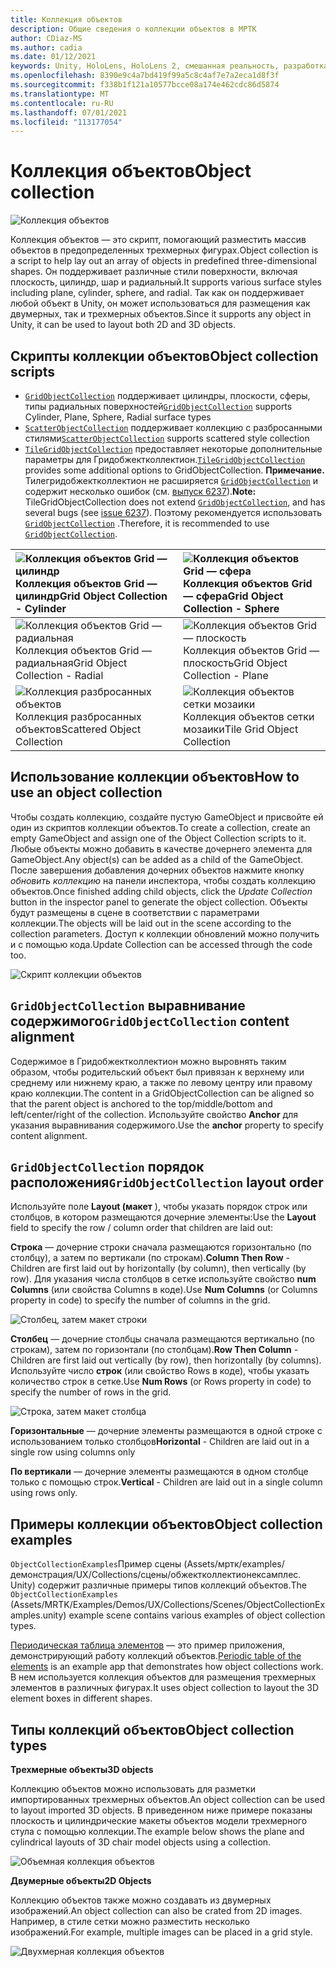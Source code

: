```yaml
---
title: Коллекция объектов
description: Общие сведения о коллекции объектов в МРТК
author: CDiaz-MS
ms.author: cadia
ms.date: 01/12/2021
keywords: Unity, HoloLens, HoloLens 2, смешанная реальность, разработка, мртк, коллекция объектов
ms.openlocfilehash: 8390e9c4a7bd419f99a5c8c4af7e7a2eca1d8f3f
ms.sourcegitcommit: f338b1f121a10577bcce08a174e462cdc86d5874
ms.translationtype: MT
ms.contentlocale: ru-RU
ms.lasthandoff: 07/01/2021
ms.locfileid: "113177054"
---
```

# <a name="object-collection"></a><span data-ttu-id="de2b3-104">Коллекция объектов</span><span class="sxs-lookup"><span data-stu-id="de2b3-104">Object collection</span></span>

![Коллекция объектов](../images/object-collection/MRTK_ObjectCollection_Main.jpg)

<span data-ttu-id="de2b3-106">Коллекция объектов — это скрипт, помогающий разместить массив объектов в предопределенных трехмерных фигурах.</span><span class="sxs-lookup"><span data-stu-id="de2b3-106">Object collection is a script to help lay out an array of objects in predefined three-dimensional shapes.</span></span> <span data-ttu-id="de2b3-107">Он поддерживает различные стили поверхности, включая плоскость, цилиндр, шар и радиальный.</span><span class="sxs-lookup"><span data-stu-id="de2b3-107">It supports various surface styles including plane, cylinder, sphere, and radial.</span></span> <span data-ttu-id="de2b3-108">Так как он поддерживает любой объект в Unity, он может использоваться для размещения как двумерных, так и трехмерных объектов.</span><span class="sxs-lookup"><span data-stu-id="de2b3-108">Since it supports any object in Unity, it can be used to layout both 2D and 3D objects.</span></span>

## <a name="object-collection-scripts"></a><span data-ttu-id="de2b3-109">Скрипты коллекции объектов</span><span class="sxs-lookup"><span data-stu-id="de2b3-109">Object collection scripts</span></span>

- <span data-ttu-id="de2b3-110">[`GridObjectCollection`](xref:Microsoft.MixedReality.Toolkit.Utilities.GridObjectCollection) поддерживает цилиндры, плоскости, сферы, типы радиальных поверхностей</span><span class="sxs-lookup"><span data-stu-id="de2b3-110">[`GridObjectCollection`](xref:Microsoft.MixedReality.Toolkit.Utilities.GridObjectCollection) supports Cylinder, Plane, Sphere, Radial surface types</span></span>
- <span data-ttu-id="de2b3-111">[`ScatterObjectCollection`](xref:Microsoft.MixedReality.Toolkit.Utilities.ScatterObjectCollection) поддерживает коллекцию с разбросанными стилями</span><span class="sxs-lookup"><span data-stu-id="de2b3-111">[`ScatterObjectCollection`](xref:Microsoft.MixedReality.Toolkit.Utilities.ScatterObjectCollection) supports scattered style collection</span></span>  
- <span data-ttu-id="de2b3-112">[`TileGridObjectCollection`](xref:Microsoft.MixedReality.Toolkit.Utilities.TileGridObjectCollection) предоставляет некоторые дополнительные параметры для Гридобжектколлектион.</span><span class="sxs-lookup"><span data-stu-id="de2b3-112">[`TileGridObjectCollection`](xref:Microsoft.MixedReality.Toolkit.Utilities.TileGridObjectCollection) provides some additional options to GridObjectCollection.</span></span> <span data-ttu-id="de2b3-113">**Примечание.** Тилегридобжектколлектион не расширяется [`GridObjectCollection`](xref:Microsoft.MixedReality.Toolkit.Utilities.GridObjectCollection) и содержит несколько ошибок (см. [выпуск 6237](https://github.com/microsoft/MixedRealityToolkit-Unity/issues/6237)).</span><span class="sxs-lookup"><span data-stu-id="de2b3-113">**Note:** TileGridObjectCollection does not extend [`GridObjectCollection`](xref:Microsoft.MixedReality.Toolkit.Utilities.GridObjectCollection), and has several bugs (see [issue 6237](https://github.com/microsoft/MixedRealityToolkit-Unity/issues/6237)).</span></span> <span data-ttu-id="de2b3-114">Поэтому рекомендуется использовать [`GridObjectCollection`](xref:Microsoft.MixedReality.Toolkit.Utilities.GridObjectCollection) .</span><span class="sxs-lookup"><span data-stu-id="de2b3-114">Therefore, it is recommended to use [`GridObjectCollection`](xref:Microsoft.MixedReality.Toolkit.Utilities.GridObjectCollection).</span></span>

|![Коллекция объектов Grid — цилиндр](../images/object-collection/MRTK_ObjectCollectionCylinder.png) <span data-ttu-id="de2b3-116">Коллекция объектов Grid — цилиндр</span><span class="sxs-lookup"><span data-stu-id="de2b3-116">Grid Object Collection - Cylinder</span></span> | ![Коллекция объектов Grid — сфера](../images/object-collection/MRTK_ObjectCollectionSphere.png) <span data-ttu-id="de2b3-118">Коллекция объектов Grid — сфера</span><span class="sxs-lookup"><span data-stu-id="de2b3-118">Grid Object Collection - Sphere</span></span> |
|:--- | :--- |
|![Коллекция объектов Grid — радиальная](../images/object-collection/MRTK_ObjectCollectionRadial.png) <span data-ttu-id="de2b3-120">Коллекция объектов Grid — радиальная</span><span class="sxs-lookup"><span data-stu-id="de2b3-120">Grid Object Collection - Radial</span></span> | ![Коллекция объектов Grid — плоскость](../images/object-collection/MRTK_ObjectCollectionPlane.png) <span data-ttu-id="de2b3-122">Коллекция объектов Grid — плоскость</span><span class="sxs-lookup"><span data-stu-id="de2b3-122">Grid Object Collection - Plane</span></span> |
|![Коллекция разбросанных объектов](../images/object-collection/MRTK_ObjectCollectionScattered.png) <span data-ttu-id="de2b3-124">Коллекция разбросанных объектов</span><span class="sxs-lookup"><span data-stu-id="de2b3-124">Scattered Object Collection</span></span> | ![Коллекция объектов сетки мозаики](../images/object-collection/MRTK_ObjectCollectionTileGrid.png) <span data-ttu-id="de2b3-126">Коллекция объектов сетки мозаики</span><span class="sxs-lookup"><span data-stu-id="de2b3-126">Tile Grid Object Collection</span></span> |

## <a name="how-to-use-an-object-collection"></a><span data-ttu-id="de2b3-127">Использование коллекции объектов</span><span class="sxs-lookup"><span data-stu-id="de2b3-127">How to use an object collection</span></span>

<span data-ttu-id="de2b3-128">Чтобы создать коллекцию, создайте пустую GameObject и присвойте ей один из скриптов коллекции объектов.</span><span class="sxs-lookup"><span data-stu-id="de2b3-128">To create a collection, create an empty GameObject and assign one of the Object Collection scripts to it.</span></span> <span data-ttu-id="de2b3-129">Любые объекты можно добавить в качестве дочернего элемента для GameObject.</span><span class="sxs-lookup"><span data-stu-id="de2b3-129">Any object(s) can be added as a child of the GameObject.</span></span> <span data-ttu-id="de2b3-130">После завершения добавления дочерних объектов нажмите кнопку *обновить коллекцию* на панели инспектора, чтобы создать коллекцию объектов.</span><span class="sxs-lookup"><span data-stu-id="de2b3-130">Once finished adding child objects, click the *Update Collection* button in the inspector panel to generate the object collection.</span></span> <span data-ttu-id="de2b3-131">Объекты будут размещены в сцене в соответствии с параметрами коллекции.</span><span class="sxs-lookup"><span data-stu-id="de2b3-131">The objects will be laid out in the scene according to the collection parameters.</span></span> <span data-ttu-id="de2b3-132">Доступ к коллекции обновлений можно получить и с помощью кода.</span><span class="sxs-lookup"><span data-stu-id="de2b3-132">Update Collection can be accessed through the code too.</span></span>

![Скрипт коллекции объектов](../images/object-collection/MRTK_ObjectCollectionScript.png)

## <a name="gridobjectcollection-content-alignment"></a><span data-ttu-id="de2b3-134">`GridObjectCollection` выравнивание содержимого</span><span class="sxs-lookup"><span data-stu-id="de2b3-134">`GridObjectCollection` content alignment</span></span>

<span data-ttu-id="de2b3-135">Содержимое в Гридобжектколлектион можно выровнять таким образом, чтобы родительский объект был привязан к верхнему или среднему или нижнему краю, а также по левому центру или правому краю коллекции.</span><span class="sxs-lookup"><span data-stu-id="de2b3-135">The content in a GridObjectCollection can be aligned so that the parent object is anchored to the top/middle/bottom and left/center/right of the collection.</span></span> <span data-ttu-id="de2b3-136">Используйте свойство **Anchor** для указания выравнивания содержимого.</span><span class="sxs-lookup"><span data-stu-id="de2b3-136">Use the **anchor** property to specify content alignment.</span></span>

## <a name="gridobjectcollection-layout-order"></a><span data-ttu-id="de2b3-137">`GridObjectCollection` порядок расположения</span><span class="sxs-lookup"><span data-stu-id="de2b3-137">`GridObjectCollection` layout order</span></span>

<span data-ttu-id="de2b3-138">Используйте поле **Layout (макет** ), чтобы указать порядок строк или столбцов, в котором размещаются дочерние элементы:</span><span class="sxs-lookup"><span data-stu-id="de2b3-138">Use the **Layout** field to specify the row / column order that children are laid out:</span></span>

<span data-ttu-id="de2b3-139">**Строка** — дочерние строки сначала размещаются горизонтально (по столбцу), а затем по вертикали (по строкам).</span><span class="sxs-lookup"><span data-stu-id="de2b3-139">**Column Then Row** - Children are first laid out by horizontally (by column), then vertically (by row).</span></span> <span data-ttu-id="de2b3-140">Для указания числа столбцов в сетке используйте свойство **num Columns** (или свойства Columns в коде).</span><span class="sxs-lookup"><span data-stu-id="de2b3-140">Use **Num Columns** (or Columns property in code) to specify the number of columns in the grid.</span></span>

![Столбец, затем макет строки](../images/object-collection/MRTK_ColumnThenRow.png)

<span data-ttu-id="de2b3-142">**Столбец** — дочерние столбцы сначала размещаются вертикально (по строкам), затем по горизонтали (по столбцам).</span><span class="sxs-lookup"><span data-stu-id="de2b3-142">**Row Then Column** - Children are first laid out vertically (by row), then horizontally (by columns).</span></span> <span data-ttu-id="de2b3-143">Используйте число **строк** (или свойство Rows в коде), чтобы указать количество строк в сетке.</span><span class="sxs-lookup"><span data-stu-id="de2b3-143">Use **Num Rows** (or Rows property in code) to specify the number of rows in the grid.</span></span>

![Строка, затем макет столбца](../images/object-collection/MRTK_RowThenColumn.png)

<span data-ttu-id="de2b3-145">**Горизонтальные** — дочерние элементы размещаются в одной строке с использованием только столбцов</span><span class="sxs-lookup"><span data-stu-id="de2b3-145">**Horizontal** - Children are laid out in a single row using columns only</span></span>

<span data-ttu-id="de2b3-146">**По вертикали** — дочерние элементы размещаются в одном столбце только с помощью строк.</span><span class="sxs-lookup"><span data-stu-id="de2b3-146">**Vertical** - Children are laid out in a single column using rows only.</span></span>

## <a name="object-collection-examples"></a><span data-ttu-id="de2b3-147">Примеры коллекции объектов</span><span class="sxs-lookup"><span data-stu-id="de2b3-147">Object collection examples</span></span>

<span data-ttu-id="de2b3-148">`ObjectCollectionExamples`Пример сцены (Assets/мртк/examples/демонстрация/UX/Collections/сцены/обжектколлектионексамплес. Unity) содержит различные примеры типов коллекций объектов.</span><span class="sxs-lookup"><span data-stu-id="de2b3-148">The `ObjectCollectionExamples` (Assets/MRTK/Examples/Demos/UX/Collections/Scenes/ObjectCollectionExamples.unity) example scene contains various examples of object collection types.</span></span>

<span data-ttu-id="de2b3-149">[Периодическая таблица элементов](https://github.com/Microsoft/MRDesignLabs_Unity_PeriodicTable) — это пример приложения, демонстрирующий работу коллекций объектов.</span><span class="sxs-lookup"><span data-stu-id="de2b3-149">[Periodic table of the elements](https://github.com/Microsoft/MRDesignLabs_Unity_PeriodicTable) is an example app that demonstrates how object collections work.</span></span> <span data-ttu-id="de2b3-150">В нем используется коллекция объектов для размещения трехмерных элементов в различных фигурах.</span><span class="sxs-lookup"><span data-stu-id="de2b3-150">It uses object collection to layout the 3D element boxes in different shapes.</span></span>

## <a name="object-collection-types"></a><span data-ttu-id="de2b3-151">Типы коллекций объектов</span><span class="sxs-lookup"><span data-stu-id="de2b3-151">Object collection types</span></span>

<span data-ttu-id="de2b3-152">**Трехмерные объекты**</span><span class="sxs-lookup"><span data-stu-id="de2b3-152">**3D objects**</span></span>

<span data-ttu-id="de2b3-153">Коллекцию объектов можно использовать для разметки импортированных трехмерных объектов.</span><span class="sxs-lookup"><span data-stu-id="de2b3-153">An object collection can be used to layout imported 3D objects.</span></span> <span data-ttu-id="de2b3-154">В приведенном ниже примере показаны плоскость и цилиндрические макеты объектов модели трехмерного стула с помощью коллекции.</span><span class="sxs-lookup"><span data-stu-id="de2b3-154">The example below shows the plane and cylindrical layouts of 3D chair model objects using a collection.</span></span>

![Объемная коллекция объектов](../images/object-collection/MRTK_ObjectCollection_3DObjects.jpg)

<span data-ttu-id="de2b3-156">**Двумерные объекты**</span><span class="sxs-lookup"><span data-stu-id="de2b3-156">**2D Objects**</span></span>

<span data-ttu-id="de2b3-157">Коллекцию объектов также можно создавать из двумерных изображений.</span><span class="sxs-lookup"><span data-stu-id="de2b3-157">An object collection can also be crated from 2D images.</span></span> <span data-ttu-id="de2b3-158">Например, в стиле сетки можно разместить несколько изображений.</span><span class="sxs-lookup"><span data-stu-id="de2b3-158">For example, multiple images can be placed in a grid style.</span></span>

![Двухмерная коллекция объектов](../images/object-collection/MRTK_ObjectCollection_Layout_2DImages.jpg)
